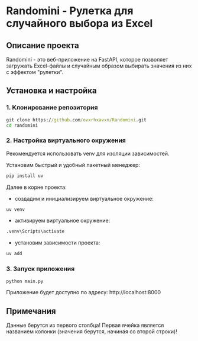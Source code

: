 # Randomini - Рулетка для случайного выбора из Excel

## Описание проекта
Randomini - это веб-приложение на FastAPI, которое позволяет загружать Excel-файлы и случайным образом выбирать значения из них с эффектом "рулетки".

## Установка и настройка
### 1. Клонирование репозитория
```bat
git clone https://github.com/ovxrhxavxn/Randomini.git
cd randomini
```
### 2. Настройка виртуального окружения
Рекомендуется использовать venv для изоляции зависимостей.

Установим быстрый и удобный пакетный менеджер:
```bat
pip install uv
```
Далее в корне проекта:
* создадим и инициализируем виртуальное окружение:
```bat
uv venv
```
* активируем виртуальное окружение:
```bat
.venv\Scripts\activate
```
* установим зависимости проекта:
```bat
uv add
```
### 3. Запуск приложения
```bat
python main.py
```
Приложение будет доступно по адресу: http://localhost:8000

## Примечания
Данные берутся из первого столбца! Первая ячейка является названием колонки (значения берутся, начиная со второй строки)!

